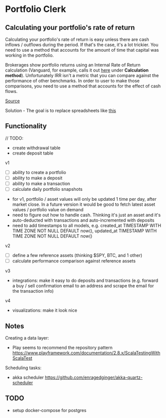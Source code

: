 # Portfolio Clerk

## Calculating your portfolio's rate of return 

Calculating your portfolio's rate of return is easy unless there are cash inflows / outflows during the period. If 
that's the case, it's a lot trickier. You need to use a method that accounts for the amount of time that capital was 
working in the portfolio.

Brokerages show portfolio returns using an Internal Rate of Return calculation (Vanguard, for example, calls it out
[here](https://personal.vanguard.com/us/content/MyPortfolio/performance/LMperfSummaryInfoContent.jsp) under 
__Calculation method__). Unfortunately IRR isn't a metric that you can compare against the performance of other 
benchmarks. In order to user to make those comparisons, you need to use a method that accounts for the effect 
of cash flows. 

[Source](https://www.retailinvestor.org/PortfolioReturnCalc.pdf)

Solution - The goal is to replace spreadsheets like [this](https://docs.google.com/spreadsheets/d/13GF2Gzw_8LsAAUDosaONqqCxfBoNfEJY/edit#gid=1622810545)

## Functionality

// TODO:
- create withdrawal table
- create deposit table

v1
- [ ] ability to create a portfolio
- [ ] ability to make a deposit
- [ ] ability to make a transaction
- [ ] calculate daily portfolio snapshots

- for v1, portfolio / asset values will only be updated 1 time per day, after market close. In a future version it 
  would be good to fetch latest asset values / portfolio value on demand
- need to figure out how to handle cash. Thinking it's just an asset and it's auto-deducted with transactions and 
  auto-incremented with deposits
- need to add timestamps to all models, e.g.
  created_at TIMESTAMP WITH TIME ZONE NOT NULL DEFAULT now(),
  updated_at TIMESTAMP WITH TIME ZONE NOT NULL DEFAULT now()
  
 
v2
- [ ] define a few reference assets (thinking $SPY, BTC, and 1 other)
- [ ] calculate performance comparison against reference assets

v3
- integrations: make it easy to do deposits and transactions (e.g. forward a buy / sell confirmation email to an 
  address and scrape the email for the transaction info)
  
v4 
- visualizations: make it look nice

## Notes

Creating a data layer:
- Play seems to recommend the repository pattern https://www.playframework.com/documentation/2.8.x/ScalaTestingWithScalaTest

Scheduling tasks:
- akka scheduler https://github.com/enragedginger/akka-quartz-scheduler

## TODO

- setup docker-compose for postgres 
